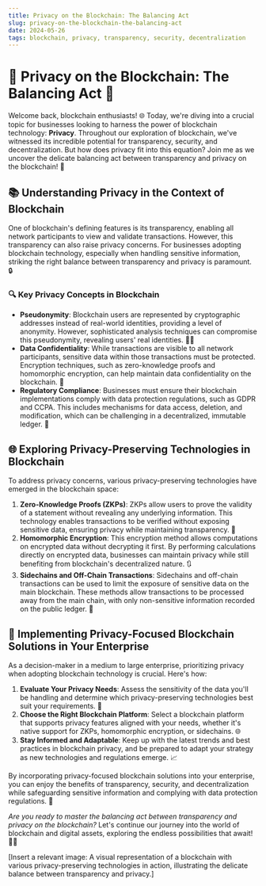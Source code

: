 ```yaml
---
title: Privacy on the Blockchain: The Balancing Act
slug: privacy-on-the-blockchain-the-balancing-act
date: 2024-05-26
tags: blockchain, privacy, transparency, security, decentralization
---
```


# 🚀 Privacy on the Blockchain: The Balancing Act 🌟

Welcome back, blockchain enthusiasts! 🌐 Today, we're diving into a crucial topic for businesses looking to harness the power of blockchain technology: **Privacy**. Throughout our exploration of blockchain, we've witnessed its incredible potential for transparency, security, and decentralization. But how does privacy fit into this equation? Join me as we uncover the delicate balancing act between transparency and privacy on the blockchain! 🎯

## 📚 Understanding Privacy in the Context of Blockchain

One of blockchain's defining features is its transparency, enabling all network participants to view and validate transactions. However, this transparency can also raise privacy concerns. For businesses adopting blockchain technology, especially when handling sensitive information, striking the right balance between transparency and privacy is paramount. 🔒

### 🔍 Key Privacy Concepts in Blockchain

- **Pseudonymity**: Blockchain users are represented by cryptographic addresses instead of real-world identities, providing a level of anonymity. However, sophisticated analysis techniques can compromise this pseudonymity, revealing users' real identities. 🕵️‍♂️
- **Data Confidentiality**: While transactions are visible to all network participants, sensitive data within those transactions must be protected. Encryption techniques, such as zero-knowledge proofs and homomorphic encryption, can help maintain data confidentiality on the blockchain. 🔐
- **Regulatory Compliance**: Businesses must ensure their blockchain implementations comply with data protection regulations, such as GDPR and CCPA. This includes mechanisms for data access, deletion, and modification, which can be challenging in a decentralized, immutable ledger. 📜

## 🌐 Exploring Privacy-Preserving Technologies in Blockchain

To address privacy concerns, various privacy-preserving technologies have emerged in the blockchain space:

1. **Zero-Knowledge Proofs (ZKPs)**: ZKPs allow users to prove the validity of a statement without revealing any underlying information. This technology enables transactions to be verified without exposing sensitive data, ensuring privacy while maintaining transparency. 🤫
2. **Homomorphic Encryption**: This encryption method allows computations on encrypted data without decrypting it first. By performing calculations directly on encrypted data, businesses can maintain privacy while still benefiting from blockchain's decentralized nature. 🔃
3. **Sidechains and Off-Chain Transactions**: Sidechains and off-chain transactions can be used to limit the exposure of sensitive data on the main blockchain. These methods allow transactions to be processed away from the main chain, with only non-sensitive information recorded on the public ledger. 🔄

## 🏢 Implementing Privacy-Focused Blockchain Solutions in Your Enterprise

As a decision-maker in a medium to large enterprise, prioritizing privacy when adopting blockchain technology is crucial. Here's how:

1. **Evaluate Your Privacy Needs**: Assess the sensitivity of the data you'll be handling and determine which privacy-preserving technologies best suit your requirements. 🧐
2. **Choose the Right Blockchain Platform**: Select a blockchain platform that supports privacy features aligned with your needs, whether it's native support for ZKPs, homomorphic encryption, or sidechains. 🌐
3. **Stay Informed and Adaptable**: Keep up with the latest trends and best practices in blockchain privacy, and be prepared to adapt your strategy as new technologies and regulations emerge. 📈

By incorporating privacy-focused blockchain solutions into your enterprise, you can enjoy the benefits of transparency, security, and decentralization while safeguarding sensitive information and complying with data protection regulations. 💪

*Are you ready to master the balancing act between transparency and privacy on the blockchain?* Let's continue our journey into the world of blockchain and digital assets, exploring the endless possibilities that await! 🚀✨

[Insert a relevant image: A visual representation of a blockchain with various privacy-preserving technologies in action, illustrating the delicate balance between transparency and privacy.]